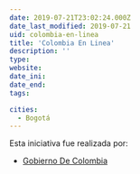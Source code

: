 ```yaml
---
date: 2019-07-21T23:02:24.000Z
date_last_modified: 2019-07-21
uid: colombia-en-linea
title: 'Colombia En Linea'
description: ''
type: 
website: 
date_ini: 
date_end: 
tags:

cities: 
  - Bogotá
---
```


Esta iniciativa fue realizada por:

- [Gobierno De Colombia](/organizaciones/gobierno-de-colombia)
